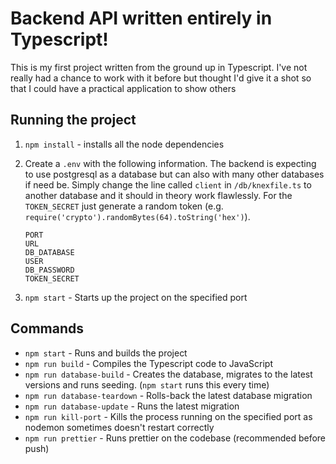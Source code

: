 # Backend API written entirely in Typescript!

This is my first project written from the ground up in Typescript. I've not really had a chance to work with it before but thought I'd give it a shot so that I could have a practical application to show others

## Running the project

1. `npm install` - installs all the node dependencies
2. Create a `.env` with the following information. The backend is expecting to use postgresql as a database but can also with many other databases if need be. Simply change the line called `client` in `/db/knexfile.ts` to another database and it should in theory work flawlessly. For the `TOKEN_SECRET` just generate a random token (e.g. `require('crypto').randomBytes(64).toString('hex')`).

    ```env
    PORT
    URL
    DB_DATABASE
    USER
    DB_PASSWORD
    TOKEN_SECRET
    ```

3. `npm start` - Starts up the project on the specified port

## Commands

- `npm start` - Runs and builds the project
- `npm run build` - Compiles the Typescript code to JavaScript
- `npm run database-build` - Creates the database, migrates to the latest versions and runs seeding. (`npm start` runs this every time)
- `npm run database-teardown` - Rolls-back the latest database migration
- `npm run database-update` - Runs the latest migration
- `npm run kill-port` - Kills the process running on the specified port as nodemon sometimes doesn't restart correctly
- `npm run prettier` - Runs prettier on the codebase (recommended before push)

